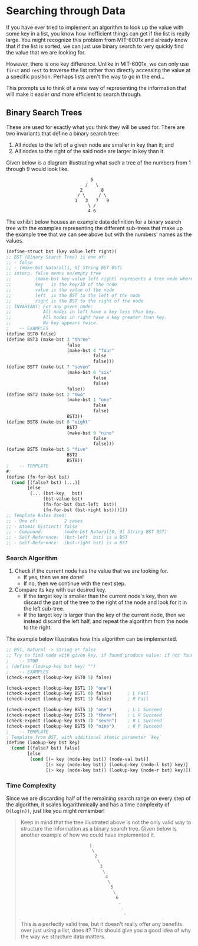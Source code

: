 # Searching through Data
If you have ever tried to implement an algorithm to look up the value with some key in a list, you know how inefficient things can get if the list is really large. You might recognize this problem from MIT-6001x and already know that if the list is sorted, we can just use binary search to very quickly find the value that we are looking for.

However, there is one key difference. Unlike in MIT-6001x, we can only use `first` and `rest` to traverse the list rather than directly accessing the value at a specific position. Perhaps lists aren't the way to go in the end... 

This prompts us to think of a new way of representing the information that will make it easier *and* more efficient to search through.

## Binary Search Trees
These are used for exactly what you think they will be used for. There are two invariants that define a binary search tree:
1. All nodes to the left of a given node are smaller in key than it; and
2. All nodes to the right of the said node are larger in key than it.

Given below is a diagram illustrating what such a tree of the numbers from 1 through 9 would look like.
```
                                5
                              /   \
                            2       8
                           / \     / \
                          1   3   7   9
                               \ /
                               4 6
```

The exhibit below houses an example data definition for a binary search tree with the examples representing the different sub-trees that make up the example tree that we can see above but with the numbers' names as the values.
```lisp
(define-struct bst (key value left right))
;; BST (Binary Search Tree) is one of:
;; - false
;; - (make-bst Natural[1, 9] String BST BST)
;; interp. false means no/empty tree
;;         (make-bst key value left right) represents a tree node where
;;         key   is the key/ID of the node
;;         value is the value of the node
;;         left  is the BST to the left of the node
;;         right is the BST to the right of the node
;; INVARIANT: For any given node:
;;            All nodes in left have a key less than key.
;;            All nodes in right have a key greater than key.
;;            No key appears twice.
;    -- EXAMPLES
(define BST0 false)
(define BST3 (make-bst 3 "three"
                       false
                       (make-bst 4 "four"
                                 false
                                 false)))
(define BST7 (make-bst 7 "seven"
                       (make-bst 6 "six"
                                 false
                                 false)
                       false))
(define BST2 (make-bst 2 "two"
                       (make-bst 1 "one"
                                 false
                                 false)
                       BST3))
(define BST8 (make-bst 8 "eight"
                       BST7
                       (make-bst 9 "nine"
                                 false
                                 false)))
(define BST5 (make-bst 5 "five"
                       BST2
                       BST8))
;    -- TEMPLATE
#;
(define (fn-for-bst bst)
  (cond [(false? bst) (...)]
        [else
         (... (bst-key   bst)
              (bst-value bst)
              (fn-for-bst (bst-left  bst))
              (fn-for-bst (bst-right bst)))]))
;; Template Rules Used:
;; - One of:          2 cases
;; - Atomic Distinct: false
;; - Compound:        (make-bst Natural[0, 9] String BST BST)
;; - Self-Reference:  (bst-left  bst) is a BST
;; - Self-Reference:  (bst-right bst) is a BST
```

### Search Algorithm
1. Check if the current node has the value that we are looking for.
    - If yes, then we are done!
    - If no, then we continue with the next step.
2. Compare its key with our desired key.
    - If the target key is smaller than the current node's key, then we discard the part of the tree to the right of the node and look for it in the left sub-tree.
    - If the target key is larger than the key of the current node, then we instead discard the left half, and repeat the algorithm from the node to the right.

The example below illustrates how this algorithm can be implemented.
```lisp
;; BST, Natural -> String or false
;; Try to find node with given key, if found produce value; if not found produce false.
;    -- STUB
; (define (lookup-key bst key) "")
;    -- EXAMPLES
(check-expect (lookup-key BST0 5) false)

(check-expect (lookup-key BST1 1) "one")
(check-expect (lookup-key BST1 0) false)      ; L Fail
(check-expect (lookup-key BST1 3) false)      ; R Fail

(check-expect (lookup-key BST5 1) "one")      ; L L Succeed
(check-expect (lookup-key BST5 3) "three")    ; L R Succeed
(check-expect (lookup-key BST5 7) "seven")    ; R L Succeed
(check-expect (lookup-key BST5 9) "nine")     ; R R Succeed
;    -- TEMPLATE
; Template from BST, with additional atomic parameter `key`
(define (lookup-key bst key)
  (cond [(false? bst) false]
        [else
         (cond [(= key (node-key bst)) (node-val bst)]
               [(< key (node-key bst)) (lookup-key (node-l bst) key)]
               [(> key (node-key bst)) (lookup-key (node-r bst) key)])]))
```

### Time Complexity
Since we are discarding half of the remaining search range on every step of the algorithm, it scales logarithmically and has a time complexity of `O(log(n))`, just like you might remember!

> Keep in mind that the tree illustrated above is not the only valid way to structure the information as a binary search tree. Given below is another example of how we could have implemented it.
> ```
>                           1
>                            \
>                             2
>                              \
>                               3
>                                \
>                                 4
>                                  \
>                                   5
>                                    \
>                                     6
>                                      .
>                                       .
>                                        .
> ```
> This is a perfectly valid tree, but it doesn't really offer any benefits over just using a list, does it? This should give you a good idea of why the way we structure data matters.
